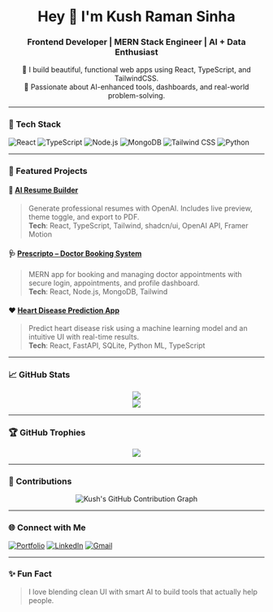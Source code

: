 <h1 align="center">Hey 👋 I'm Kush Raman Sinha</h1>
<h3 align="center">Frontend Developer | MERN Stack Engineer | AI + Data Enthusiast</h3>

<p align="center">
  🚀 I build beautiful, functional web apps using React, TypeScript, and TailwindCSS.<br/>
  🤖 Passionate about AI-enhanced tools, dashboards, and real-world problem-solving.
</p>

---

### 🔧 Tech Stack

![React](https://img.shields.io/badge/-React-61DAFB?style=for-the-badge&logo=react&logoColor=black)
![TypeScript](https://img.shields.io/badge/-TypeScript-3178C6?style=for-the-badge&logo=typescript&logoColor=white)
![Node.js](https://img.shields.io/badge/-Node.js-339933?style=for-the-badge&logo=node.js&logoColor=white)
![MongoDB](https://img.shields.io/badge/-MongoDB-47A248?style=for-the-badge&logo=mongodb&logoColor=white)
![Tailwind CSS](https://img.shields.io/badge/-Tailwind-38B2AC?style=for-the-badge&logo=tailwind-css&logoColor=white)
![Python](https://img.shields.io/badge/-Python-3776AB?style=for-the-badge&logo=python&logoColor=white)

---

### 🚀 Featured Projects

#### 🧠 [AI Resume Builder](#)
> Generate professional resumes with OpenAI. Includes live preview, theme toggle, and export to PDF.  
**Tech**: React, TypeScript, Tailwind, shadcn/ui, OpenAI API, Framer Motion

#### 🩺 [Prescripto – Doctor Booking System](https://prescripto.vercel.app/)
> MERN app for booking and managing doctor appointments with secure login, appointments, and profile dashboard.  
**Tech**: React, Node.js, MongoDB, Tailwind

#### ❤️ [Heart Disease Prediction App](#)
> Predict heart disease risk using a machine learning model and an intuitive UI with real-time results.  
**Tech**: React, FastAPI, SQLite, Python ML, TypeScript

---

### 📈 GitHub Stats

<p align="center">
  <img src="https://github-readme-stats.vercel.app/api?username=KUSHx123&show_icons=true&theme=radical" />
  <br />
  <img src="https://github-readme-stats.vercel.app/api/top-langs/?username=KUSHx123&layout=compact&theme=radical" />
</p>

---

### 🏆 GitHub Trophies

<p align="center">
  <img src="https://github-profile-trophy.vercel.app/?username=KUSHx123&theme=radical&column=4&no-frame=true&no-bg=true" />
</p>

---

### 📅 Contributions

<p align="center">
  <img src="https://ghchart.rshah.org/KUSHx123" alt="Kush's GitHub Contribution Graph" />
</p>

---

### 🌐 Connect with Me

[![Portfolio](https://img.shields.io/badge/-Portfolio-000?style=for-the-badge&logo=vercel&logoColor=white)](https://kush-portfolio52.netlify.app/)
[![LinkedIn](https://img.shields.io/badge/-LinkedIn-0077B5?style=for-the-badge&logo=linkedin&logoColor=white)](https://www.linkedin.com/in/kush-raman-sinha-z52/)
[![Gmail](https://img.shields.io/badge/-Email-D14836?style=for-the-badge&logo=gmail&logoColor=white)](mailto:kushsinha960@gmail.com)

---

### ✨ Fun Fact

> I love blending clean UI with smart AI to build tools that actually help people.

